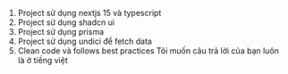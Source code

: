 1. Project sử dụng nextjs 15 và typescript
2. Project sử dụng shadcn ui
3. Project sử dụng prisma
4. Project sử dụng undici để fetch data
5. Clean code và follows best practices
Tôi muốn câu trả lời của bạn luôn là ở tiếng việt